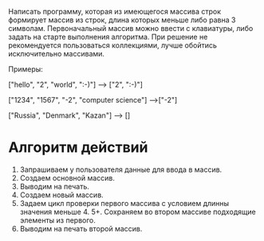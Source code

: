 Написать программу, которая из имеющегося массива строк формирует массив из строк,
длина которых меньше либо равна 3 символам.
Первоначальный массив можно ввести с клавиатуры,
либо задать на старте выполнения алгоритма.
При решение не рекомендуется пользоваться коллекциями,
лучше обойтись исключительно массивами.

Примеры:

["hello", "2", "world", ":-)"] --> ["2", ":-)"]

["1234", "1567", "-2", "computer science"] -->["-2"]

["Russia", "Denmark", "Kazan"] --> []

# **Алгоритм действий**

1. Запрашиваем у пользователя данные для ввода в массив.
2. Создаем основной массив.
3. Выводим на печать.
4. Создаем новый массив.
5. Задаем цикл проверки первого массива с условием длинны значения меньше 4.
5+. Сохраняем во втором массиве подходящие элементы из первого.
6. Выводим на печать второй массив.